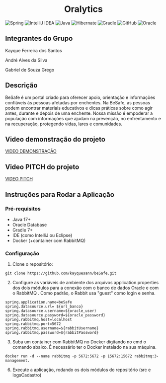 <h1 align="center">Oralytics</h1>


![Spring](https://img.shields.io/badge/spring-%236DB33F.svg?style=for-the-badge&logo=spring&logoColor=white)
![IntelliJ IDEA](https://img.shields.io/badge/IntelliJIDEA-000000.svg?style=for-the-badge&logo=intellij-idea&logoColor=white)
![Java](https://img.shields.io/badge/java-%23ED8B00.svg?style=for-the-badge&logo=openjdk&logoColor=white)
![Hibernate](https://img.shields.io/badge/Hibernate-59666C?style=for-the-badge&logo=Hibernate&logoColor=white)
![Gradle](https://img.shields.io/badge/Gradle-02303A.svg?style=for-the-badge&logo=Gradle&logoColor=white)
![GitHub](https://img.shields.io/badge/github-%23121011.svg?style=for-the-badge&logo=github&logoColor=white)
![Oracle](https://img.shields.io/badge/Oracle-F80000?style=for-the-badge&logo=oracle&logoColor=white)

## Integrantes do Grupo

Kayque Ferreira dos Santos

André Alves da Silva

Gabriel de Souza Grego

## Descrição

BeSafe é um portal criado para oferecer apoio, orientação e informações confiáveis às pessoas afetadas por enchentes.
Na BeSafe, as pessoas podem encontrar materiais educativos e dicas práticas sobre como agir antes, durante e depois
de uma enchente. Nossa missão é empoderar a população com informações que ajudam na prevenção, no enfrentamento e
na recuperação, protegendo vidas, lares e comunidades.

## Video demonstração do projeto
[VIDEO DEMONSTRAÇÃO](https://youtu.be/Ldp2I_8-uuw)

## Video PITCH do projeto
[VIDEO PITCH](https://youtu.be/OKqI3D1RpQE)


## Instruções para Rodar a Aplicação

### Pré-requisitos

- Java 17+
- Oracle Database
- Gradle 7+
- IDE (como IntelliJ ou Eclipse)
- Docker (+container com RabbitMQ)

### Configuração

1. Clone o repositório:

```
git clone https://github.com/kayquesann/beSafe.git
```


2. Configure as variáveis de ambiente dos arquivos application.properties dos dois módulos para a conexão com o banco de dados Oracle e com o RabbitMQ
. Como padrão, o Rabbit usa "guest" como login e senha.

```
spring.application.name=beSafe
spring.datasource.url= ${url_banco}
spring.datasource.username=${oracle_user)
spring.datasource.password=${oracle_password}
spring.rabbitmq.host=localhost
spring.rabbitmq.port=5672
spring.rabbitmq.username=${rabbitUsername}
spring.rabbitmq.password=${rabbitPassword}
```

3. Suba um container com RabbitMQ no Docker digitando no cmd o comando abaixo.  É necessário ter o Docker instalado na sua máquina.

```
docker run -d --name rabbitmq -p 5672:5672 -p 15672:15672 rabbitmq:3-management.
```

6. Execute a aplicação, rodando os dois módulos do repositório (src e logsCadastro)

